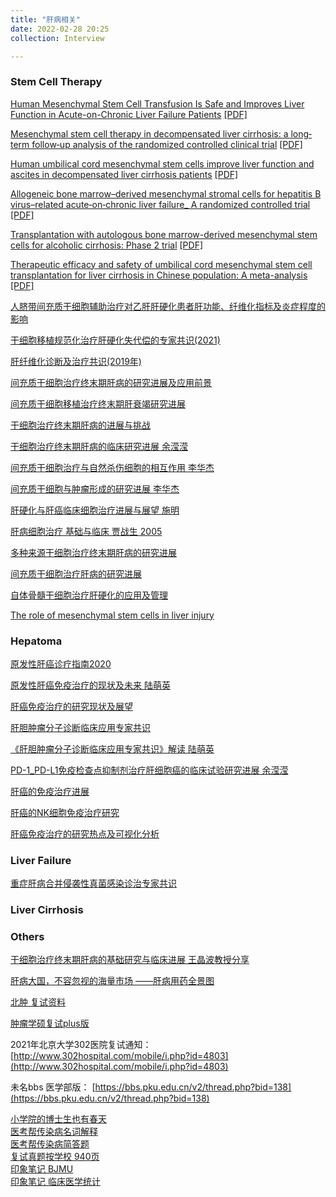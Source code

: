 ```yaml
---
title: "肝病相关"
date: 2022-02-28 20:25
collection: Interview

---
```



### Stem Cell Therapy

[Human Mesenchymal Stem Cell Transfusion Is Safe and Improves Liver Function in Acute-on-Chronic Liver Failure Patients](https://pubmed.ncbi.nlm.nih.gov/23197664/) [[PDF]](/wiki/attach/Med/Human_Mesenchymal_Stem_Cell_Transfusion_Is_Safe.pdf)

[Mesenchymal stem cell therapy in decompensated liver cirrhosis: a long‐term follow‐up analysis of the randomized controlled clinical trial](https://pubmed.ncbi.nlm.nih.gov/34843069/) [[PDF]](/wiki/attach/Med/Shi2021_Article_MesenchymalStemCellTherapyInDe.pdf)

[Human umbilical cord mesenchymal stem cells improve liver function and ascites in decompensated liver cirrhosis patients](https://pubmed.ncbi.nlm.nih.gov/22320928/) [[PDF]](/wiki/attach/Human_Umbilical_Cord_MSC_Stem_Cells_improve_liver_function_and_ascites_in_decompensated_liver_cirrhosis_patients.pdf)

[Allogeneic bone marrow–derived mesenchymal stromal cells for hepatitis B virus–related acute‐on‐chronic liver failure_ A randomized controlled trial](https://pubmed.ncbi.nlm.nih.gov/28370357/)  [[PDF]](/wiki/attach/Med/Allogeneic_bone_marrow-derived_mesenchymal_stromal_cells_for_hepatitis_B_virus–related_acute‐on‐chronic_liver_failure_A_randomized_controlled_trial.pdf)

[Transplantation with autologous bone marrow-derived mesenchymal stem cells for alcoholic cirrhosis: Phase 2 trial](https://pubmed.ncbi.nlm.nih.gov/27339398/) [[PDF]](/wiki/attach/Med/Transplantation_with_autologous_bone_marrow‐derived_mesenchymal_stem_cells_for_alcoholic_cirrhosis_Phase_2_trial.pdf)

[Therapeutic efficacy and safety of umbilical cord mesenchymal stem cell transplantation for liver cirrhosis in Chinese population: A meta-analysis](https://pubmed.ncbi.nlm.nih.gov/29223366/) [[PDF]](/wiki/attach/Therapeutic_efficacy_and_safety.pdf)

[人脐带间充质干细胞辅助治疗对乙肝肝硬化患者肝功能、纤维化指标及炎症程度的影响](/wiki/attch/人脐带间充质干细胞辅助治疗对乙肝肝硬化患者肝功能、纤维化指标及炎症程度的影响.pdf)

[干细胞移植规范化治疗肝硬化失代偿的专家共识(2021)](/wiki/attach/Med/干细胞移植规范化治疗肝硬化失代偿的专家共识(2021).pdf)

[肝纤维化诊断及治疗共识(2019年)](/wiki/attach/肝纤维化诊断及治疗共识(2019年).pdf)

[间充质干细胞治疗终末期肝病的研究进展及应用前景](/wiki/attach/Med/间充质干细胞治疗终末期肝病的研究进展及应用前景.pdf)

[间充质干细胞移植治疗终末期肝衰竭研究进展](/wiki/attach/Med/间充质干细胞移植治疗终末期肝衰竭研究进展.pdf)

[干细胞治疗终末期肝病的进展与挑战](/wiki/attach/Med/干细胞治疗终末期肝病的进展与挑战.pdf)

[干细胞治疗终末期肝病的临床研究进展 余滢滢](/wiki/attach/Med/干细胞治疗终末期肝病的临床研究进展.pdf)



[间充质干细胞治疗与自然杀伤细胞的相互作用 李华杰](/wiki/attach/Med/间充质干细胞治疗与自然杀伤细胞的相互作用.pdf)

[间充质干细胞与肿瘤形成的研究进展 李华杰](/wiki/attach/Med/间充质干细胞与肿瘤形成的研究进展.pdf)

[肝硬化与肝癌临床细胞治疗进展与展望 施明](/wiki/attach/Med/肝硬化与肝癌临床细胞治疗进展与展望.pdf)

[肝病细胞治疗 基础与临床 贾战生 2005 ](/wiki/attach/Med/肝病细胞治疗_基础与临床.pdf)

[多种来源干细胞治疗终末期肝病的研究进展](/wiki/attach/Med/多种来源干细胞治疗终末期肝病的研究进展.pdf)

[间充质干细胞治疗肝病的研究进展](/wiki/attach/Med/间充质干细胞治疗肝病的研究进展.pdf)

[自体骨髓干细胞治疗肝硬化的应用及管理 ](/wiki/attach/Med/自体骨髓干细胞治疗肝硬化的应用及管理.pdf)

[The role of mesenchymal stem cells in liver injury](/wiki/attach/Med/The_role_of_mesenchymal_stem_cells_in_liver_injury.pdf)

### Hepatoma

[原发性肝癌诊疗指南2020](/wiki/attach/Med/原发性肝癌诊疗指南2020.pdf)

[原发性肝癌免疫治疗的现状及未来 陆萌英](/wiki/attach/Med/原发性肝癌免疫治疗的现状及未来.pdf)

[肝癌免疫治疗的研究现状及展望](/wiki/attach/Med/肝癌免疫治疗的研究现状及展望.pdf)

[肝胆肿瘤分子诊断临床应用专家共识 ](/wiki/attach/Med/肝胆肿瘤分子诊断临床应用专家共识.pdf)

[《肝胆肿瘤分子诊断临床应用专家共识》解读 陆萌英](/wiki/attach/Med/《肝胆肿瘤分子诊断临床应用专家共识》解读.pdf)

[PD-1_PD-L1免疫检查点抑制剂治疗肝细胞癌的临床试验研究进展 余滢滢](/wiki/attach/Med/PD-1_PD-L1免疫检查点抑制剂治疗肝细胞癌的临床试验研究进展.pdf)

[肝癌的免疫治疗进展 ](/wiki/attach/Med/肝癌的免疫治疗进展.pdf)

[肝癌的NK细胞免疫治疗研究 ](/wiki/attach/Med/肝癌的NK细胞免疫治疗研究.pdf)

[肝癌免疫治疗的研究热点及可视化分析 ](/wiki/attach/Med/肝癌免疫治疗的研究热点及可视化分析.pdf)

### Liver Failure

[重症肝病合并侵袭性真菌感染诊治专家共识 ](/wiki/attach/Med/重症肝病合并侵袭性真菌感染诊治专家共识.pdf)
### Liver Cirrhosis

### Others

[干细胞治疗终末期肝病的基础研究与临床进展 王晶波教授分享](https://www.dxy.cn/bbs/newweb/pc/post/45965754)

 [ 肝病大国，不容忽视的海量市场 ——肝病用药全景图](https://pdf.dfcfw.com/pdf/H3_AP202002191375248179_1.pdf?1582119255000.pdf)
 
 [北肿 复试资料](/wiki/attach/Med/复试自用_密码2022yzcs.pdf) 
 
[肿瘤学硕复试plus版 ](/wiki/attach/Med/肿瘤学硕复试plus版.pdf)

2021年北京大学302医院复试通知： [http://www.302hospital.com/mobile/i.php?id=4803](http://www.302hospital.com/mobile/i.php?id=4803)  

未名bbs 医学部版： [https://bbs.pku.edu.cn/v2/thread.php?bid=138](https://bbs.pku.edu.cn/v2/thread.php?bid=138)

[小学院的博士生也有春天](/wiki/attach/Med/小学院的博士生也有春天.pdf)  
[医考帮传染病名词解释](/wiki/attach/Med/医考帮传染病名词解释.pdf)  
[医考帮传染病简答题](/wiki/attach/Med/医考帮传染病简答题.pdf)  
[复试真题按学校 940页](/wiki/attach/Med/复试真题按学校940页.pdf)  
[印象笔记 BJMU](https://www.evernote.com/shard/s675/sh/3f1778ec-410a-f2ca-ab70-e60e1b11e4d2/f396a47a119affcf6cc6aefd7c9a4b05)  
[印象笔记 临床医学统计](https://www.evernote.com/shard/s675/sh/72a331ac-cb2e-4f04-9d90-cbe209563154/67324f2e8fa63a60d65f78bb481e47c3)
[](/wiki/attach/Med/)
[](/wiki/attach/Med/)
[](/wiki/attach/Med/)
[](/wiki/attach/Med/)
[](/wiki/attach/Med/)
